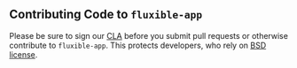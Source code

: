 Contributing Code to `fluxible-app`
-------------------------------

Please be sure to sign our [CLA][] before you submit pull requests or otherwise contribute to `fluxible-app`. This protects developers, who rely on [BSD license][].

[BSD license]: https://github.com/yahoo/fluxible-app/blob/master/LICENSE.md
[CLA]: https://yahoocla.herokuapp.com/
